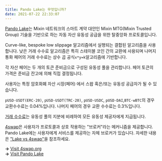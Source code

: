 ```yaml
---
title: Pando Lake는 무엇입니까?
date: 2021-07-22 22:33:07
---
```


[Pando Lake](https://lake.pando.im)는 Mixin 네트워크의 스마트 계약 대안인 Mixin MTG(Mixin Trusted Group) 기술을 기반으로 하는 자동 자산 유동성 공급을 위한 탈중앙화 프로토콜입니다.

Curve-like, bespoke low slippage 알고리즘에서 실행되는 결합된 알고리즘을 사용합니다. 낮은 거래 수수료 알고리즘은 특히 스테이블 코인 간의 교환에 사용되며 나머지 통화 페어의 거래 수수료는 상수 곱 공식`x*y=k`알고리즘에 기반합니다.

각 자산 페어는 두 개의 토큰 준비금으로 구성된 유동성 풀을 관리합니다. 페어 토큰의 가격은 준비금 잔고에 의해 직접 결정됩니다.

사용자는 특정 암호화폐 자산 시장(페어) 에서 스왑 혹은/또는 유동성 공급자가 될 수 있습니다.

`pUSD-USDT(ERC-20)`, `pUSD-USDT(TRC-20)`, `pUSD-USDC`, `pUSD-DAI`,`BTC-wBTC`의 경우 교환수수료는 0.04%입니다. 나머지 페어의 경우 교환 수수료는 0.3%입니다.

[거래 수수료](./key-concepts/trading-fee)는 유동성 풀의 지분에 비례하여 모든 유동성 제공자에게 지급됩니다.

[4swap](https://4swap.org)은 사용자가 프로토콜과 상호 작용하는 "브로커"라는 메커니즘을 제공합니다. Pando Lake에는 사용자에게 서비스를 제공하는 자체 브로커가 있습니다. 자세한 내용은 ["Lake vs 4swap"](faqs/lake-vs-4swap)을 참조하세요.

**→** [Visit 4swap.org](https://4swap.org)  
**→** [Visit Pando Lake](https://lake.pando.im)  



